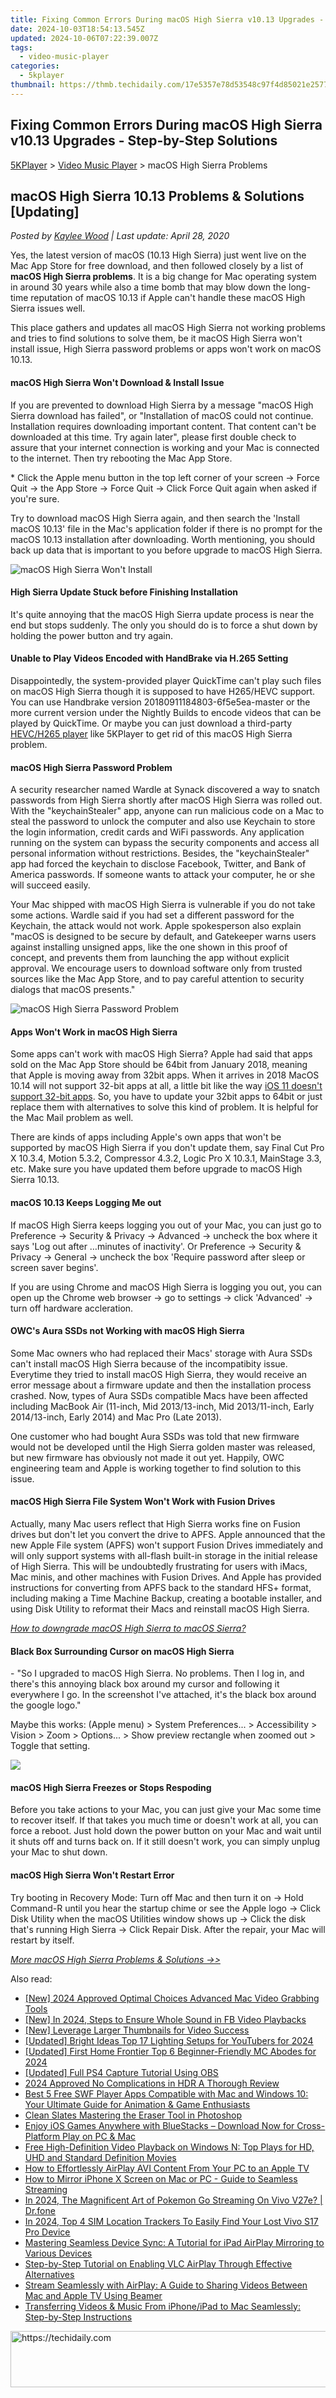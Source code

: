 ```yaml
---
title: Fixing Common Errors During macOS High Sierra v10.13 Upgrades - Step-by-Step Solutions
date: 2024-10-03T18:54:13.545Z
updated: 2024-10-06T07:22:39.007Z
tags:
  - video-music-player
categories:
  - 5kplayer
thumbnail: https://thmb.techidaily.com/17e5357e78d53548c97f4d85021e25770f5faa06fc039457c29951eca12e67ea.jpg
---
```


## Fixing Common Errors During macOS High Sierra v10.13 Upgrades - Step-by-Step Solutions

[5KPlayer](https://tools.techidaily.com/5kplayer/products/) \> [Video Music Player](https://tools.techidaily.com/5kplayer/video-music-player/) \> macOS High Sierra Problems 

## macOS High Sierra 10.13 Problems & Solutions \[Updating\]

 _Posted by [Kaylee Wood](https://www.quora.com/profile/Amanda-Hu-21) | Last update: April 28, 2020_

Yes, the latest version of macOS (10.13 High Sierra) just went live on the Mac App Store for free download, and then followed closely by a list of **macOS High Sierra problems**. It is a big change for Mac operating system in around 30 years while also a time bomb that may blow down the long-time reputation of macOS 10.13 if Apple can't handle these macOS High Sierra issues well. 

This place gathers and updates all macOS High Sierra not working problems and tries to find solutions to solve them, be it macOS High Sierra won't install issue, High Sierra password problems or apps won't work on macOS 10.13.

#### **macOS High Sierra Won't Download & Install Issue**

If you are prevented to download High Sierra by a message "macOS High Sierra download has failed", or "Installation of macOS could not continue. Installation requires downloading important content. That content can't be downloaded at this time. Try again later", please first double check to assure that your internet connection is working and your Mac is connected to the internet. Then try rebooting the Mac App Store.

\* Click the Apple menu button in the top left corner of your screen -> Force Quit -> the App Store -> Force Quit -> Click Force Quit again when asked if you're sure.

Try to download macOS High Sierra again, and then search the 'Install macOS 10.13' file in the Mac's application folder if there is no prompt for the macOS 10.13 installation after downloading. Worth mentioning, you should back up data that is important to you before upgrade to macOS High Sierra.

![macOS High Sierra Won't Install](https://www.5kplayer.com/video-music-player/img/high-sierra-wont-install.jpg) 

#### **High Sierra Update Stuck before Finishing Installation**

It's quite annoying that the macOS High Sierra update process is near the end but stops suddenly. The only you should do is to force a shut down by holding the power button and try again.

#### **Unable to Play Videos Encoded with HandBrake via H.265 Setting**

Disappointedly, the system-provided player QuickTime can't play such files on macOS High Sierra though it is supposed to have H265/HEVC support. You can use Handbrake version 20180911184803-6f5e5ea-master or the more current version under the Nightly Builds to encode videos that can be played by QuickTime. Or maybe you can just download a third-party [HEVC/H265 player](https://tools.techidaily.com/5kplayer/video-music-player/) like 5KPlayer to get rid of this macOS High Sierra problem.

#### **macOS High Sierra Password Problem**

A security researcher named Wardle at Synack discovered a way to snatch passwords from High Sierra shortly after macOS High Sierra was rolled out. With the "keychainStealer" app, anyone can run malicious code on a Mac to steal the password to unlock the computer and also use Keychain to store the login information, credit cards and WiFi passwords. Any application running on the system can bypass the security components and access all personal information without restrictions. Besides, the "keychainStealer" app had forced the keychain to disclose Facebook, Twitter, and Bank of America passwords. If someone wants to attack your computer, he or she will succeed easily.

Your Mac shipped with macOS High Sierra is vulnerable if you do not take some actions. Wardle said if you had set a different password for the Keychain, the attack would not work. Apple spokesperson also explain "macOS is designed to be secure by default, and Gatekeeper warns users against installing unsigned apps, like the one shown in this proof of concept, and prevents them from launching the app without explicit approval. We encourage users to download software only from trusted sources like the Mac App Store, and to pay careful attention to security dialogs that macOS presents."

![macOS High Sierra Password Problem](https://www.5kplayer.com/video-music-player/img/high-sierra-password-issue.jpg) 

#### **Apps Won't Work in macOS High Sierra**

Some apps can't work with macOS High Sierra? Apple had said that apps sold on the Mac App Store should be 64bit from January 2018, meaning that Apple is moving away from 32bit apps. When it arrives in 2018 MacOS 10.14 will not support 32-bit apps at all, a little bit like the way [iOS 11 doesn't support 32-bit apps](https://tools.techidaily.com/5kplayer/iphone-manager/). So, you have to update your 32bit apps to 64bit or just replace them with alternatives to solve this kind of problem. It is helpful for the Mac Mail problem as well.

There are kinds of apps including Apple's own apps that won't be supported by macOS High Sierra if you don't update them, say Final Cut Pro X 10.3.4, Motion 5.3.2, Compressor 4.3.2, Logic Pro X 10.3.1, MainStage 3.3, etc. Make sure you have updated them before upgrade to macOS High Sierra 10.13.

#### **macOS 10.13 Keeps Logging Me out**

If macOS High Sierra keeps logging you out of your Mac, you can just go to Preference -> Security & Privacy -> Advanced -> uncheck the box where it says 'Log out after …minutes of inactivity'. Or Preference -> Security & Privacy -> General -> uncheck the box 'Require password after sleep or screen saver begins'.

If you are using Chrome and macOS High Sierra is logging you out, you can open up the Chrome web browser -> go to settings -> click 'Advanced' -> turn off hardware accleration.

#### **OWC's Aura SSDs not Working with macOS High Sierra**

Some Mac owners who had replaced their Macs' storage with Aura SSDs can't install macOS High Sierra because of the incompatibity issue. Everytime they tried to install macOS High Sierra, they would receive an error message about a firmware update and then the installation process crashed. Now, types of Aura SSDs compatible Macs have been affected including MacBook Air (11-inch, Mid 2013/13-inch, Mid 2013/11-inch, Early 2014/13-inch, Early 2014) and Mac Pro (Late 2013).

One customer who had bought Aura SSDs was told that new firmware would not be developed until the High Sierra golden master was released, but new firmware has obviously not made it out yet. Happily, OWC engineering team and Apple is working together to find solution to this issue.

#### **macOS High Sierra File System Won't Work with Fusion Drives**

Actually, many Mac users reflect that High Sierra works fine on Fusion drives but don't let you convert the drive to APFS. Apple announced that the new Apple File system (APFS) won't support Fusion Drives immediately and will only support systems with all-flash built-in storage in the initial release of High Sierra. This will be undoubtedly frustrating for users with iMacs, Mac minis, and other machines with Fusion Drives. And Apple has provided instructions for converting from APFS back to the standard HFS+ format, including making a Time Machine Backup, creating a bootable installer, and using Disk Utility to reformat their Macs and reinstall macOS High Sierra.

_[How to downgrade macOS High Sierra to macOS Sierra?](https://tools.techidaily.com/5kplayer/iphone-manager/)_

#### **Black Box Surrounding Cursor on macOS High Sierra**

\- "So I upgraded to macOS High Sierra. No problems. Then I log in, and there's this annoying black box around my cursor and following it everywhere I go. In the screenshot I've attached, it's the black box around the google logo."

Maybe this works: (Apple menu) > System Preferences... > Accessibility > Vision > Zoom > Options... > Show preview rectangle when zoomed out > Toggle that setting.

![](https://www.5kplayer.com/video-music-player/img/high-sierra-black-cursor.jpg) 

#### **macOS High Sierra Freezes or Stops Respoding**

Before you take actions to your Mac, you can just give your Mac some time to recover itself. If that takes you much time or doesn't work at all, you can force a reboot. Just hold down the power button on your Mac and wait until it shuts off and turns back on. If it still doesn't work, you can simply unplug your Mac to shut down.

#### **macOS High Sierra Won't Restart Error**

Try booting in Recovery Mode: Turn off Mac and then turn it on -> Hold Command-R until you hear the startup chime or see the Apple logo -> Click Disk Utility when the macOS Utilities window shows up -> Click the disk that's running High Sierra -> Click Repair Disk. After the repair, your Mac will restart by itself.

_[More macOS High Sierra Problems & Solutions ->>](https://discussions.apple.com/community/mac%5Fos/high%5Fsierra)_

<ins class="adsbygoogle"
     style="display:block"
     data-ad-format="autorelaxed"
     data-ad-client="ca-pub-7571918770474297"
     data-ad-slot="1223367746"></ins>

<ins class="adsbygoogle"
     style="display:block"
     data-ad-client="ca-pub-7571918770474297"
     data-ad-slot="8358498916"
     data-ad-format="auto"
     data-full-width-responsive="true"></ins>

<span class="atpl-alsoreadstyle">Also read:</span>
<div><ul>
<li><a href="https://visual-screen-recording.techidaily.com/new-2024-approved-optimal-choices-advanced-mac-video-grabbing-tools/"><u>[New] 2024 Approved Optimal Choices Advanced Mac Video Grabbing Tools</u></a></li>
<li><a href="https://facebook-clips.techidaily.com/new-in-2024-steps-to-ensure-whole-sound-in-fb-video-playbacks/"><u>[New] In 2024, Steps to Ensure Whole Sound in FB Video Playbacks</u></a></li>
<li><a href="https://youtube-blog.techidaily.com/everage-larger-thumbnails-for-video-success/"><u>[New] Leverage Larger Thumbnails for Video Success</u></a></li>
<li><a href="https://facebook-record-videos.techidaily.com/updated-bright-ideas-top-17-lighting-setups-for-youtubers-for-2024/"><u>[Updated] Bright Ideas Top 17 Lighting Setups for YouTubers for 2024</u></a></li>
<li><a href="https://screen-capture.techidaily.com/updated-first-home-frontier-top-6-beginner-friendly-mc-abodes-for-2024/"><u>[Updated] First Home Frontier Top 6 Beginner-Friendly MC Abodes for 2024</u></a></li>
<li><a href="https://screen-capture.techidaily.com/updated-full-ps4-capture-tutorial-using-obs/"><u>[Updated] Full PS4 Capture Tutorial Using OBS</u></a></li>
<li><a href="https://extra-approaches.techidaily.com/2024-approved-no-complications-in-hdr-a-thorough-review/"><u>2024 Approved No Complications in HDR A Thorough Review</u></a></li>
<li><a href="https://media-tips.techidaily.com/best-5-free-swf-player-apps-compatible-with-mac-and-windows-10-your-ultimate-guide-for-animation-and-game-enthusiasts/"><u>Best 5 Free SWF Player Apps Compatible with Mac and Windows 10: Your Ultimate Guide for Animation & Game Enthusiasts</u></a></li>
<li><a href="https://extra-lessons.techidaily.com/clean-slates-mastering-the-eraser-tool-in-photoshop/"><u>Clean Slates Mastering the Eraser Tool in Photoshop</u></a></li>
<li><a href="https://media-tips.techidaily.com/enjoy-ios-games-anywhere-with-bluestacks-download-now-for-cross-platform-play-on-pc-and-mac/"><u>Enjoy iOS Games Anywhere with BlueStacks – Download Now for Cross-Platform Play on PC & Mac</u></a></li>
<li><a href="https://media-tips.techidaily.com/free-high-definition-video-playback-on-windows-n-top-plays-for-hd-uhd-and-standard-definition-movies/"><u>Free High-Definition Video Playback on Windows N: Top Plays for HD, UHD and Standard Definition Movies</u></a></li>
<li><a href="https://media-tips.techidaily.com/how-to-effortlessly-airplay-avi-content-from-your-pc-to-an-apple-tv/"><u>How to Effortlessly AirPlay AVI Content From Your PC to an Apple TV</u></a></li>
<li><a href="https://media-tips.techidaily.com/how-to-mirror-iphone-x-screen-on-mac-or-pc-guide-to-seamless-streaming/"><u>How to Mirror iPhone X Screen on Mac or PC - Guide to Seamless Streaming</u></a></li>
<li><a href="https://change-location.techidaily.com/in-2024-the-magnificent-art-of-pokemon-go-streaming-on-vivo-v27e-drfone-by-drfone-virtual-android/"><u>In 2024, The Magnificent Art of Pokemon Go Streaming On Vivo V27e? | Dr.fone</u></a></li>
<li><a href="https://android-unlock.techidaily.com/in-2024-top-4-sim-location-trackers-to-easily-find-your-lost-vivo-s17-pro-device-by-drfone-android/"><u>In 2024, Top 4 SIM Location Trackers To Easily Find Your Lost Vivo S17 Pro Device</u></a></li>
<li><a href="https://media-tips.techidaily.com/mastering-seamless-device-sync-a-tutorial-for-ipad-airplay-mirroring-to-various-devices/"><u>Mastering Seamless Device Sync: A Tutorial for iPad AirPlay Mirroring to Various Devices</u></a></li>
<li><a href="https://media-tips.techidaily.com/step-by-step-tutorial-on-enabling-vlc-airplay-through-effective-alternatives/"><u>Step-by-Step Tutorial on Enabling VLC AirPlay Through Effective Alternatives</u></a></li>
<li><a href="https://media-tips.techidaily.com/stream-seamlessly-with-airplay-a-guide-to-sharing-videos-between-mac-and-apple-tv-using-beamer/"><u>Stream Seamlessly with AirPlay: A Guide to Sharing Videos Between Mac and Apple TV Using Beamer</u></a></li>
<li><a href="https://media-tips.techidaily.com/transferring-videos-and-music-from-iphoneipad-to-mac-seamlessly-step-by-step-instructions/"><u>Transferring Videos & Music From iPhone/iPad to Mac Seamlessly: Step-by-Step Instructions</u></a></li>
</ul></div>

<!-- affiliate ads begin -->
<a href="https://appsumo.8odi.net/c/5597632/2123729/7443" target="_top" id="2123729">
  <img src="//a.impactradius-go.com/display-ad/7443-2123729" border="0" alt="https://techidaily.com" width="600" height="90"/>
</a>
<img height="0" width="0" src="https://appsumo.8odi.net/i/5597632/2123729/7443" style="position:absolute;visibility:hidden;" border="0" />
<!-- affiliate ads end -->

